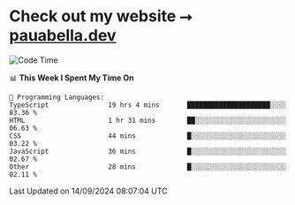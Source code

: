 # Check out my website ⭢ [pauabella.dev](https://pauabella.dev)

<!--START_SECTION:waka-->
![Code Time](http://img.shields.io/badge/Code%20Time-3%2C725%20hrs%2055%20mins-blue)

📊 **This Week I Spent My Time On** 

```text
💬 Programming Languages: 
TypeScript               19 hrs 4 mins       █████████████████████░░░░   83.36 % 
HTML                     1 hr 31 mins        ██░░░░░░░░░░░░░░░░░░░░░░░   06.63 % 
CSS                      44 mins             █░░░░░░░░░░░░░░░░░░░░░░░░   03.22 % 
JavaScript               36 mins             █░░░░░░░░░░░░░░░░░░░░░░░░   02.67 % 
Other                    28 mins             █░░░░░░░░░░░░░░░░░░░░░░░░   02.11 % 
```


 Last Updated on 14/09/2024 08:07:04 UTC
<!--END_SECTION:waka-->
